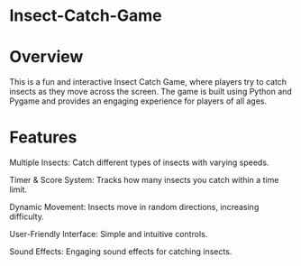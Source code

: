 # Insect-Catch-Game

# Overview

This is a fun and interactive Insect Catch Game, where players try to catch insects as they move across the screen. The game is built using Python and Pygame and provides an engaging experience for players of all ages.

# Features

Multiple Insects: Catch different types of insects with varying speeds.

Timer & Score System: Tracks how many insects you catch within a time limit.

Dynamic Movement: Insects move in random directions, increasing difficulty.

User-Friendly Interface: Simple and intuitive controls.

Sound Effects: Engaging sound effects for catching insects.

